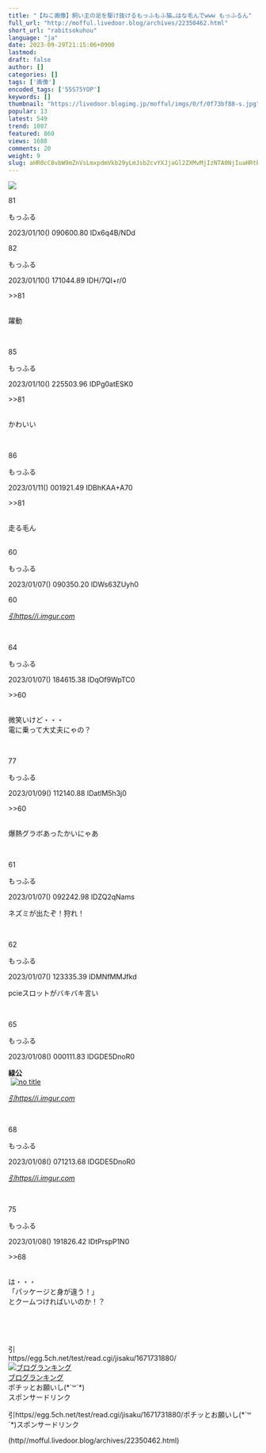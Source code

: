 ```yaml
---
title: "【ねこ画像】飼い主の足を駆け抜けるもっふもふ猫…はな毛んでwww もっふるん"
full_url: "http://mofful.livedoor.blog/archives/22350462.html"
short_url: "rabitsokuhou"
language: "ja"
date: 2023-09-29T21:15:06+0900
lastmod: 
draft: false
author: []
categories: []
tags: ['画像']
encoded_tags: ['55S75YOP']
keywords: []
thumbnail: "https://livedoor.blogimg.jp/mofful/imgs/0/f/0f73bf88-s.jpg"
popular: 13
latest: 549
trend: 1007
featured: 860
views: 1688
comments: 20
weight: 9
slug: aHR0cC8vbW9mZnVsLmxpdmVkb29yLmJsb2cvYXJjaGl2ZXMvMjIzNTA0NjIuaHRtbA==
---
```


![](https://livedoor.blogimg.jp/mofful/imgs/0/f/0f73bf88-s.jpg)

<div><p class='t_h'>81 <p>もっふる</p> <p> 2023/01/10() 090600.80 IDx6q4B/NDd</p></p><p class='t_h t_i'>82 <p>もっふる</p> <p>2023/01/10() 171044.89 IDH/7QI+r/0</p></p><p class='t_b t_i'><p class='anchor'>>>81</p><br>躍動</p><br><p class='t_h t_i'>85 <p>もっふる</p> <p>2023/01/10() 225503.96 IDPg0atESK0</p></p><p class='t_b t_i'><p class='anchor'>>>81</p><br>かわいい</p><br><p class='t_h t_i'>86 <p>もっふる</p> <p>2023/01/11() 001921.49 IDBhKAA+A70</p></p><p class='t_b t_i'><p class='anchor'>>>81</p><br>走る毛ん</p><br>60 <p>もっふる</p> <p> 2023/01/07() 090350.20 IDWs63ZUyh0</p><p>60</p><a href='https//i.imgur.com/Wl7KInd.jpg' target='_blank' title=''><i><p>引https//i.imgur.com<br></p></i></a><br> <p class='t_h t_i'>64 <p>もっふる</p> <p> 2023/01/07() 184615.38 IDqOf9WpTC0</p></p> <p class='t_b t_i'> <p class='anchor'>>>60</p> <br> 微笑いけど・・・<br>電に乗って大丈夫にゃの？ </p><br> <p class='t_h t_i'>77 <p>もっふる</p> <p> 2023/01/09() 112140.88 IDatlM5h3j0</p></p> <p class='t_b t_i'> <p class='anchor'>>>60</p> <br> 爆熱グラボあったかいにゃあ </p><br> <p class='t_h'>61 <p>もっふる</p> <p> 2023/01/07() 092242.98 IDZQ2qNams</p></p> <p class='t_b'> ネズミが出たぞ！狩れ！ </p><br> <p class='t_h'>62 <p>もっふる</p> <p> 2023/01/07() 123335.39 IDMNfMMJfkd</p></p> <p class='t_b'> pcieスロットがバキバキ言い </p><br> <p class='t_h'>65 <p>もっふる</p> <p> 2023/01/08() 000111.83 IDGDE5DnoR0</p></p> <b> 緑公 </b><br><a href='https//livedoor.blogimg.jp/mofful/imgs/0/d/0df367b0.jpg' target='_blank'><img src='https//livedoor.blogimg.jp/mofful/imgs/0/d/0df367b0-s.jpg' alt='no title' class='image pict' border='0' hspace='5'></a><br> <a href='https//i.imgur.com/aCTgncV.jpg' target='_blank' title=''><i><p>引https//i.imgur.com<br></p></i></a><br> <p class='t_h'>68 <p>もっふる</p> <p> 2023/01/08() 071213.68 IDGDE5DnoR0</p></p> <a title='' target='_blank' href='https//i.imgur.com/iDowMPW.jpg'><i><p>引https//i.imgur.com<br></p></i></a><br> <p class='t_h t_i'>75 <p>もっふる</p> <p> 2023/01/08() 191826.42 IDtPrspP1N0</p></p> <p class='t_b t_i'> <p class='anchor'>>>68</p> <br> は・・・<br>「パッケージと身が違う！」<br>とクームつければいいのか！？ </p><br> <p class='t_h t_i'><br></p>引<br> https//egg.5ch.net/test/read.cgi/jisaku/1671731880/<br><a href='//blog.with2.net/link/?2036932'><img title='ブログランキング' src='https//blog.with2.net/img/banner/banner_21.gif'></a><br><a href='//blog.with2.net/link/?2036932'>ブログランキング</a><br>ポチッとお願いし(*´꒳`*)<br>スポンサードリンク<br><img alt='' src='https//www11.a8.net/0.gif?a8mat=3BDUGQ+4RHMA+2HOM+BS629' height='1' width='1' border='0'> <p>引https//egg.5ch.net/test/read.cgi/jisaku/1671731880/ポチッとお願いし(*´꒳`*)スポンサードリンク</p></div>

(http//mofful.livedoor.blog/archives/22350462.html)
